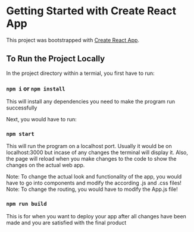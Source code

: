 # Getting Started with Create React App

This project was bootstrapped with [Create React App](https://github.com/facebook/create-react-app).

## To Run the Project Locally

In the project directory within a termial, you first have to run:

### `npm i` or `npm install` 

This will install any dependencies you need to make the program run successfully

Next, you would have to run:
### `npm start`

This will run the program on a localhost port. 
Usually it would be on localhost:3000 but incase of any changes the terminal will display it. 
Also, the page will reload when you make changes to the code to show the changes on the actual web app.

Note: To change the actual look and functionality of the app, you would have to go into components and modify the according .js and .css files!
Note: To change the routing, you would have to modify the App.js file!
### `npm run build` 

This is for when you want to deploy your app after all changes have been made and you are satisfied with the final product
